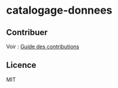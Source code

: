 # catalogage-donnees

## Contribuer

Voir : [Guide des contributions](./CONTRIBUTING.md)

## Licence

MIT
